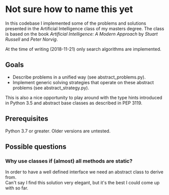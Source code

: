 # Not sure how to name this yet
In this codebase I implemented some of the problems and solutions presented in the Artificial Intelligence class of my masters degree. The class is based on the book *Artificial Intelligence: A Modern Approach* by *Stuart Russell* and *Peter Norvig*.

At the time of writing (2018-11-21) only search algorithms are implemented.


## Goals
* Describe problems in a unified way (see abstract_problems.py).
* Implement generic solving strategies that operate on these abstract problems (see abstract_strategy.py).

This is also a nice opportunity to play around with the type hints introduced in Python 3.5 and abstract base classes as described in PEP 3119.


## Prerequisites
Python 3.7 or greater. Older versions are untested.


## Possible questions
### Why use classes if (almost) all methods are static?
In order to have a well defined interface we need an abstract class to derive from.  
Can't say I find this solution very elegant, but it's the best I could come up with so far.
